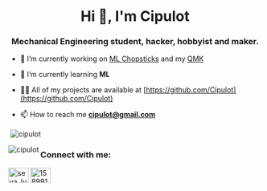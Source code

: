 <h1 align="center">Hi 👋, I'm Cipulot</h1>
<h3 align="center">Mechanical Engineering student, hacker, hobbyist and maker.</h3>

- 🔭 I’m currently working on [ML Chopsticks](https://github.com/Cipulot/ML-Chopsticks) and my [QMK](https://github.com/Cipulot/qmk_firmware)

- 🌱 I’m currently learning **ML**

- 👨‍💻 All of my projects are available at [https://github.com/Cipulot](https://github.com/Cipulot)

- 📫 How to reach me **cipulot@gmail.com**



<p>&nbsp;<img align="center" src="https://github-readme-stats.vercel.app/api?username=Cipulot&show_icons=true&theme=algolia" alt="cipulot" /></p>

<p><img align="left" src="https://github-readme-stats.vercel.app/api/top-langs/?username=Cipulot&theme=algolia" alt="cipulot" /></p>


<h3 align="left">Connect with me:</h3>
<p align="left">
<a href="https://twitter.com/seva_luca" target="blank"><img align="center" src="https://cdn.jsdelivr.net/npm/simple-icons@3.0.1/icons/twitter.svg" alt="seva_luca" height="30" width="40" /></a>
<a href="https://stackoverflow.com/users/15899192" target="blank"><img align="center" src="https://cdn.jsdelivr.net/npm/simple-icons@3.0.1/icons/stackoverflow.svg" alt="15899192" height="30" width="40" /></a>
</p>
